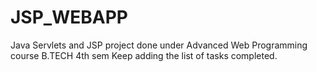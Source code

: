 # JSP_WEBAPP
Java Servlets and JSP project done under Advanced Web Programming course  B.TECH 4th sem 
Keep adding the list of tasks completed.

